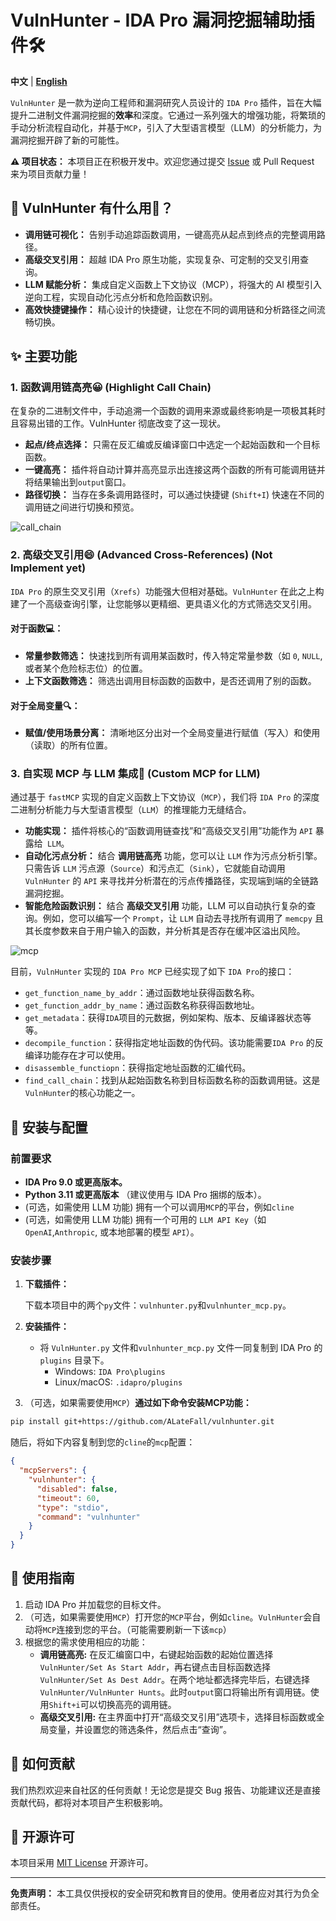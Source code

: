 # VulnHunter - IDA Pro 漏洞挖掘辅助插件🛠

**中文** | **[English](https://github.com/ALateFall/vulnhunter)**

`VulnHunter` 是一款为逆向工程师和漏洞研究人员设计的 `IDA Pro` 插件，旨在大幅提升二进制文件漏洞挖掘的**效率**和深度。它通过一系列强大的增强功能，将繁琐的手动分析流程自动化，并基于`MCP`，引入了大型语言模型（LLM）的分析能力，为漏洞挖掘开辟了新的可能性。

**⚠️ 项目状态：** 本项目正在积极开发中。欢迎您通过提交 [Issue](https://github.com/ALateFall/vulnhunter/issues) 或 Pull Request 来为项目贡献力量！

## 🌟 VulnHunter 有什么用🤠？

- **调用链可视化：** 告别手动追踪函数调用，一键高亮从起点到终点的完整调用路径。
- **高级交叉引用：** 超越 IDA Pro 原生功能，实现复杂、可定制的交叉引用查询。
- **LLM 赋能分析：** 集成自定义函数上下文协议（MCP），将强大的 AI 模型引入逆向工程，实现自动化污点分析和危险函数识别。
- **高效快捷键操作：** 精心设计的快捷键，让您在不同的调用链和分析路径之间流畅切换。

## ✨ 主要功能

### 1. 函数调用链高亮😀 (Highlight Call Chain)

在复杂的二进制文件中，手动追溯一个函数的调用来源或最终影响是一项极其耗时且容易出错的工作。VulnHunter 彻底改变了这一现状。

- **起点/终点选择：** 只需在反汇编或反编译窗口中选定一个起始函数和一个目标函数。
- **一键高亮：** 插件将自动计算并高亮显示出连接这两个函数的所有可能调用链并将结果输出到`output`窗口。
- **路径切换：** 当存在多条调用路径时，可以通过快捷键 (`Shift+I`) 快速在不同的调用链之间进行切换和预览。

![call_chain](images/call_chain.gif)

### 2. 高级交叉引用😄 (Advanced Cross-References) (Not Implement yet)

`IDA Pro` 的原生交叉引用（`Xrefs`）功能强大但相对基础。`VulnHunter` 在此之上构建了一个高级查询引擎，让您能够以更精细、更具语义化的方式筛选交叉引用。

#### 对于函数💻：

- **常量参数筛选：** 快速找到所有调用某函数时，传入特定常量参数（如 `0`, `NULL`, 或者某个危险标志位）的位置。
- **上下文函数筛选：** 筛选出调用目标函数的函数中，是否还调用了别的函数。

#### 对于全局变量🔍：

- **赋值/使用场景分离：** 清晰地区分出对一个全局变量进行赋值（写入）和使用（读取）的所有位置。

### 3. 自实现 MCP 与 LLM 集成🤖 (Custom MCP for LLM)

通过基于 `fastMCP` 实现的自定义函数上下文协议（`MCP`），我们将 `IDA Pro` 的深度二进制分析能力与大型语言模型（`LLM`）的推理能力无缝结合。

- **功能实现：** 插件将核心的“函数调用链查找”和“高级交叉引用”功能作为 `API` 暴露给` LLM`。
- **自动化污点分析：** 结合 **调用链高亮** 功能，您可以让 `LLM` 作为污点分析引擎。只需告诉 `LLM` 污点源（`Source`）和污点汇（`Sink`），它就能自动调用 `VulnHunter` 的 `API` 来寻找并分析潜在的污点传播路径，实现端到端的全链路漏洞挖掘。
- **智能危险函数识别：** 结合 **高级交叉引用** 功能，LLM 可以自动执行复杂的查询。例如，您可以编写一个 `Prompt`，让 `LLM` 自动去寻找所有调用了 `memcpy` 且其长度参数来自于用户输入的函数，并分析其是否存在缓冲区溢出风险。

![mcp](images/mcp.gif)

目前，`VulnHunter` 实现的 `IDA Pro MCP` 已经实现了如下 `IDA Pro`的接口：

- `get_function_name_by_addr`：通过函数地址获得函数名称。
- `get_function_addr_by_name`：通过函数名称获得函数地址。
- `get_metadata`：获得`IDA`项目的元数据，例如架构、版本、反编译器状态等等。
- `decompile_function`：获得指定地址函数的伪代码。该功能需要`IDA Pro` 的反编译功能存在才可以使用。
- `disassemble_functiopn`：获得指定地址函数的汇编代码。
- `find_call_chain`：找到从起始函数名称到目标函数名称的函数调用链。这是`VulnHunter`的核心功能之一。

## 🔧 安装与配置

### 前置要求

- **IDA Pro 9.0 或更高版本。**
- **Python 3.11 或更高版本** （建议使用与 IDA Pro 捆绑的版本）。
- (可选，如需使用 LLM 功能) 拥有一个可以调用`MCP`的平台，例如`cline`
- (可选，如需使用 LLM 功能) 拥有一个可用的 `LLM API Key`（如 `OpenAI`,`Anthropic`, 或本地部署的模型 `API`）。

### 安装步骤

1. **下载插件：**

   下载本项目中的两个`py`文件：`vulnhunter.py`和`vulnhunter_mcp.py`。

2. **安装插件：**

   - 将 `VulnHunter.py` 文件和`vulnhunter_mcp.py` 文件一同复制到 IDA Pro 的 `plugins` 目录下。
     - Windows: `IDA Pro\plugins`
     - Linux/macOS: `.idapro/plugins`

3.  （可选，如果需要使用`MCP`）**通过如下命令安装MCP功能：**

```bash
pip install git+https://github.com/ALateFall/vulnhunter.git
```

随后，将如下内容复制到您的`cline`的`mcp`配置：

```json
{
  "mcpServers": {
    "vulnhunter": {
      "disabled": false,
      "timeout": 60,
      "type": "stdio",
      "command": "vulnhunter"
    }
  }
}
```

## 🚀 使用指南

1. 启动 IDA Pro 并加载您的目标文件。
2. （可选，如果需要使用`MCP`）打开您的`MCP`平台，例如`cline`。`VulnHunter`会自动将`MCP`连接到您的平台。（可能需要刷新一下该`mcp`）
3. 根据您的需求使用相应的功能：
   - **调用链高亮:** 在反汇编窗口中，右键起始函数的起始位置选择 `VulnHunter/Set As Start Addr`，再右键点击目标函数选择 `VulnHunter/Set As Dest Addr`。在两个地址都选择完毕后，右键选择`VulnHunter/VulnHunter Hunts`。此时`output`窗口将输出所有调用链。使用`Shift+i`可以切换高亮的调用链。
   - **高级交叉引用:** 在主界面中打开“高级交叉引用”选项卡，选择目标函数或全局变量，并设置您的筛选条件，然后点击“查询”。

## 🤝 如何贡献

我们热烈欢迎来自社区的任何贡献！无论您是提交 Bug 报告、功能建议还是直接贡献代码，都将对本项目产生积极影响。

## 📜 开源许可

本项目采用 [MIT License](https://www.google.com/search?q=./LICENSE) 开源许可。

------

**免责声明：** 本工具仅供授权的安全研究和教育目的使用。使用者应对其行为负全部责任。